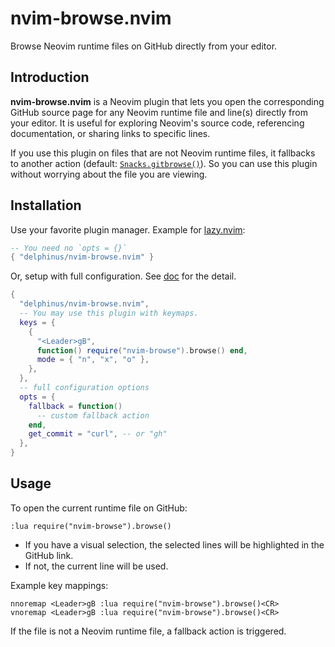 # nvim-browse.nvim

Browse Neovim runtime files on GitHub directly from your editor.

## Introduction

**nvim-browse.nvim** is a Neovim plugin that lets you open the corresponding GitHub source page for any Neovim runtime file and line(s) directly from your editor. It is useful for exploring Neovim's source code, referencing documentation, or sharing links to specific lines.

If you use this plugin on files that are not Neovim runtime files, it fallbacks to another action (default: [`Snacks.gitbrowse()`](https://github.com/folke/snacks.nvim/blob/main/docs/gitbrowse.md)). So you can use this plugin without worrying about the file you are viewing.

## Installation

Use your favorite plugin manager. Example for [lazy.nvim](https://github.com/folke/lazy.nvi):

```lua
-- You need no `opts = {}`
{ "delphinus/nvim-browse.nvim" }
```

Or, setup with full configuration. See [doc](doc/nvim-browse.txt) for the detail.

```lua
{
  "delphinus/nvim-browse.nvim",
  -- You may use this plugin with keymaps.
  keys = {
    {
      "<Leader>gB",
      function() require("nvim-browse").browse() end,
      mode = { "n", "x", "o" },
    },
  },
  -- full configuration options
  opts = {
    fallback = function()
      -- custom fallback action
    end,
    get_commit = "curl", -- or "gh"
  },
}
```

## Usage

To open the current runtime file on GitHub:

```vim
:lua require("nvim-browse").browse()
```

- If you have a visual selection, the selected lines will be highlighted in the GitHub link.
- If not, the current line will be used.

Example key mappings:

```vim
nnoremap <Leader>gB :lua require("nvim-browse").browse()<CR>
vnoremap <Leader>gB :lua require("nvim-browse").browse()<CR>
```

If the file is not a Neovim runtime file, a fallback action is triggered.

